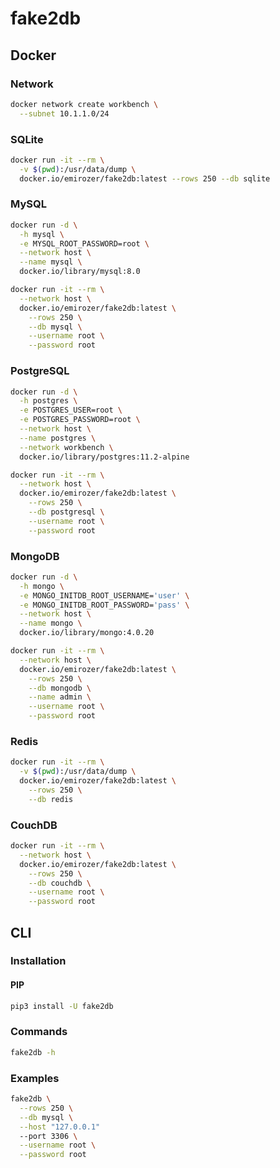 # fake2db

## Docker

### Network

```sh
docker network create workbench \
  --subnet 10.1.1.0/24
```

### SQLite

```sh
docker run -it --rm \
  -v $(pwd):/usr/data/dump \
  docker.io/emirozer/fake2db:latest --rows 250 --db sqlite
```

### MySQL

```sh
docker run -d \
  -h mysql \
  -e MYSQL_ROOT_PASSWORD=root \
  --network host \
  --name mysql \
  docker.io/library/mysql:8.0
```

```sh
docker run -it --rm \
  --network host \
  docker.io/emirozer/fake2db:latest \
    --rows 250 \
    --db mysql \
    --username root \
    --password root
```

### PostgreSQL

```sh
docker run -d \
  -h postgres \
  -e POSTGRES_USER=root \
  -e POSTGRES_PASSWORD=root \
  --network host \
  --name postgres \
  --network workbench \
  docker.io/library/postgres:11.2-alpine
```

```sh
docker run -it --rm \
  --network host \
  docker.io/emirozer/fake2db:latest \
    --rows 250 \
    --db postgresql \
    --username root \
    --password root
```

### MongoDB

```sh
docker run -d \
  -h mongo \
  -e MONGO_INITDB_ROOT_USERNAME='user' \
  -e MONGO_INITDB_ROOT_PASSWORD='pass' \
  --network host \
  --name mongo \
  docker.io/library/mongo:4.0.20
```

```sh
docker run -it --rm \
  --network host \
  docker.io/emirozer/fake2db:latest \
    --rows 250 \
    --db mongodb \
    --name admin \
    --username root \
    --password root
```

### Redis

```sh
docker run -it --rm \
  -v $(pwd):/usr/data/dump \
  docker.io/emirozer/fake2db:latest \
    --rows 250 \
    --db redis
```

### CouchDB

```sh
docker run -it --rm \
  --network host \
  docker.io/emirozer/fake2db:latest \
    --rows 250 \
    --db couchdb \
    --username root \
    --password root
```

## CLI

### Installation

#### PIP

```sh
pip3 install -U fake2db
```

### Commands

```sh
fake2db -h
```

### Examples

```sh
fake2db \
  --rows 250 \
  --db mysql \
  --host "127.0.0.1"
  --port 3306 \
  --username root \
  --password root
```

